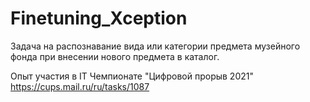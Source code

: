 # Finetuning_Xception
Задача на распознавание вида или категории предмета музейного фонда при внесении нового предмета в каталог. 

Опыт участия в IT Чемпионате "Цифровой прорыв 2021"
https://cups.mail.ru/ru/tasks/1087

